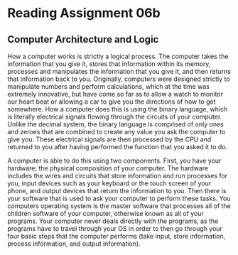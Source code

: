 # Reading Assignment 06b
## Computer Architecture and Logic

How a computer works is strictly a logical process. The computer takes the information that you give it, stores that information within its memory, processes and manipulates the information that you give it, and then returns that information back to you. Originally, computers were designed strictly to manipulate numbers and perform calculations, which at the time was extremely innovative, but have come so far as to allow a watch to monitor our heart beat or allowing a car to give you the directions of how to get somewhere. How a computer does this is using the binary language, which is literally electrical signals flowing through the circuits of your computer. Unlike the decimal system, the binary language is comprised of only ones and zeroes that are combined to create any value you ask the computer to give you. These electrical signals are then processed by the CPU and returned to you after having performed the function that you asked it to do.

A computer is able to do this using two components. First, you have your hardware; the physical composition of your computer. The hardware includes the wires and circuits that store information and run processes for you, input devices such as your keyboard or the touch screen of your phone, and output devices that return the information to you. Then there is your software that is used to ask your computer to perform these tasks. You computers operating system is the master software that processes all of the children software of your computer, otherwise known as all of your programs. Your computer never deals directly with the programs, as the programs have to travel through your OS in order to then go through your four basic steps that the computer performs \(take input, store information, process information, and output information\).